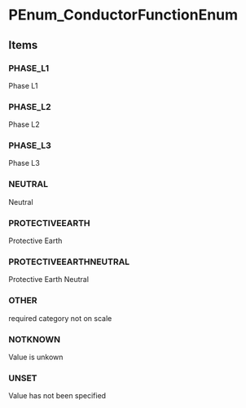 # PEnum_ConductorFunctionEnum
<!-- end of short definition -->

## Items

### PHASE_L1
Phase L1

### PHASE_L2
Phase L2

### PHASE_L3
Phase L3

### NEUTRAL
Neutral

### PROTECTIVEEARTH
Protective Earth

### PROTECTIVEEARTHNEUTRAL
Protective Earth Neutral

### OTHER
required category not on scale

### NOTKNOWN
Value is unkown

### UNSET
Value has not been specified
